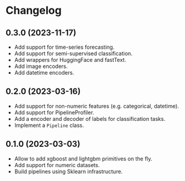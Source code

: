 Changelog
=========
0.3.0 (2023-11-17)
------------------
* Add support for time-series forecasting.
* Add support for semi-supervised classification.
* Add wrappers for HuggingFace and fastText.
* Add image encoders.
* Add datetime encoders.


0.2.0 (2023-03-16)
------------------
* Add support for non-numeric features (e.g. categorical, datetime).
* Add support for PipelineProfiler.
* Add a encoder and decoder of labels for classification tasks.
* Implement a `Pipeline` class.


0.1.0 (2023-03-03)
------------------
* Allow to add xgboost and lightgbm primitives on the fly.
* Add support for numeric datasets.
* Build pipelines using Sklearn infrastructure.